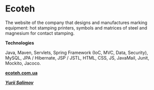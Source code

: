 # Ecoteh

The website of the сompany that designs and manufactures marking equipment:
hot stamping printers, symbols and matrices of steel and magnesium for contact stamping.

**Technologies**

 Java, Maven, Servlets, Spring Framework (IoC, MVC, Data, Security), MySQL, JPA / Hibernate,
 JSP / JSTL, HTML, CSS, JS, JavaMail, Junit, Mockito, Jacoco.

[**ecoteh.com.ua**](http://ecoteh.com.ua)

[_**Yurii Salimov**_](https://yuriisalimov.github.io)
